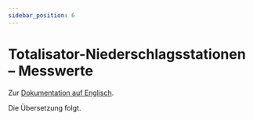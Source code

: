 ```yaml
---
sidebar_position: 6
---
```


# Totalisator-Niederschlagsstationen – Messwerte

Zur [Dokumentation auf Englisch](https://opendatadocs.meteoswiss.ch/a-data-groundbased/a6-totaliser-precipitation-stations).

Die Übersetzung folgt.

